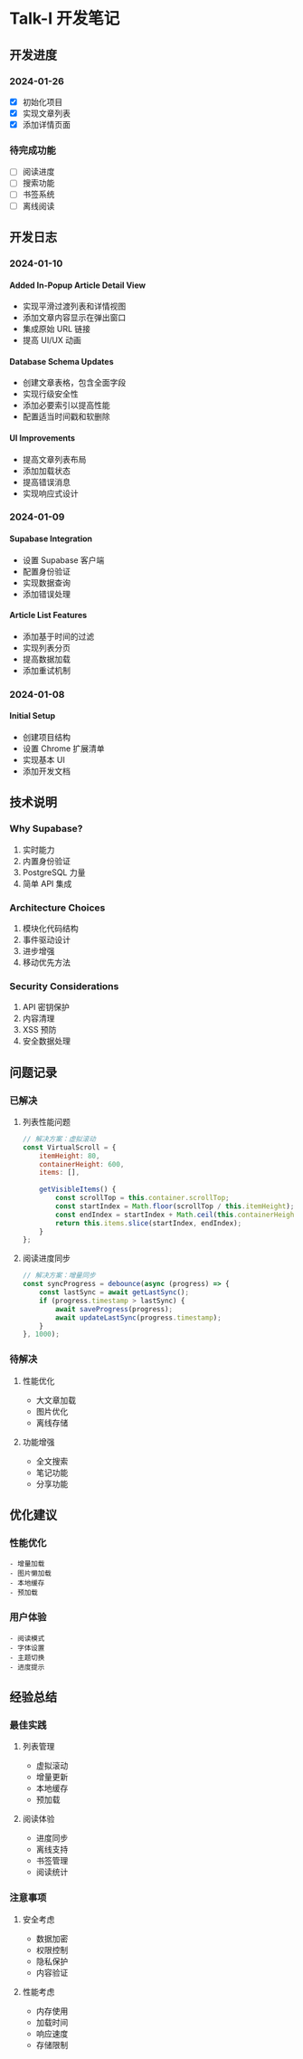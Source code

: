 # Talk-I 开发笔记

## 开发进度

### 2024-01-26
- [x] 初始化项目
- [x] 实现文章列表
- [x] 添加详情页面

### 待完成功能
- [ ] 阅读进度
- [ ] 搜索功能
- [ ] 书签系统
- [ ] 离线阅读

## 开发日志

### 2024-01-10
#### Added In-Popup Article Detail View
- 实现平滑过渡列表和详情视图
- 添加文章内容显示在弹出窗口
- 集成原始 URL 链接
- 提高 UI/UX 动画

#### Database Schema Updates
- 创建文章表格，包含全面字段
- 实现行级安全性
- 添加必要索引以提高性能
- 配置适当时间戳和软删除

#### UI Improvements
- 提高文章列表布局
- 添加加载状态
- 提高错误消息
- 实现响应式设计

### 2024-01-09
#### Supabase Integration
- 设置 Supabase 客户端
- 配置身份验证
- 实现数据查询
- 添加错误处理

#### Article List Features
- 添加基于时间的过滤
- 实现列表分页
- 提高数据加载
- 添加重试机制

### 2024-01-08
#### Initial Setup
- 创建项目结构
- 设置 Chrome 扩展清单
- 实现基本 UI
- 添加开发文档

## 技术说明

### Why Supabase?
1. 实时能力
2. 内置身份验证
3. PostgreSQL 力量
4. 简单 API 集成

### Architecture Choices
1. 模块化代码结构
2. 事件驱动设计
3. 进步增强
4. 移动优先方法

### Security Considerations
1. API 密钥保护
2. 内容清理
3. XSS 预防
4. 安全数据处理

## 问题记录

### 已解决
1. 列表性能问题
    ```javascript
    // 解决方案：虚拟滚动
    const VirtualScroll = {
        itemHeight: 80,
        containerHeight: 600,
        items: [],
        
        getVisibleItems() {
            const scrollTop = this.container.scrollTop;
            const startIndex = Math.floor(scrollTop / this.itemHeight);
            const endIndex = startIndex + Math.ceil(this.containerHeight / this.itemHeight);
            return this.items.slice(startIndex, endIndex);
        }
    };
    ```

2. 阅读进度同步
    ```javascript
    // 解决方案：增量同步
    const syncProgress = debounce(async (progress) => {
        const lastSync = await getLastSync();
        if (progress.timestamp > lastSync) {
            await saveProgress(progress);
            await updateLastSync(progress.timestamp);
        }
    }, 1000);
    ```

### 待解决
1. 性能优化
    - 大文章加载
    - 图片优化
    - 离线存储

2. 功能增强
    - 全文搜索
    - 笔记功能
    - 分享功能

## 优化建议

### 性能优化
    - 增量加载
    - 图片懒加载
    - 本地缓存
    - 预加载

### 用户体验
    - 阅读模式
    - 字体设置
    - 主题切换
    - 进度提示

## 经验总结

### 最佳实践
1. 列表管理
    - 虚拟滚动
    - 增量更新
    - 本地缓存
    - 预加载

2. 阅读体验
    - 进度同步
    - 离线支持
    - 书签管理
    - 阅读统计

### 注意事项
1. 安全考虑
    - 数据加密
    - 权限控制
    - 隐私保护
    - 内容验证

2. 性能考虑
    - 内存使用
    - 加载时间
    - 响应速度
    - 存储限制